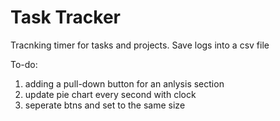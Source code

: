 # Task Tracker

Tracnking timer for tasks and projects. Save logs into a csv file

To-do:
1. adding a pull-down button for an anlysis section
2. update pie chart every second with clock
3. seperate btns and set to the same size